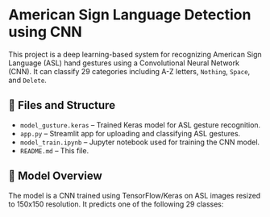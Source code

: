 # American Sign Language Detection using CNN

This project is a deep learning-based system for recognizing American Sign Language (ASL) hand gestures using a Convolutional Neural Network (CNN). It can classify 29 categories including A-Z letters, `Nothing`, `Space`, and `Delete`.

## 📁 Files and Structure

- `model_gusture.keras` – Trained Keras model for ASL gesture recognition.
- `app.py` – Streamlit app for uploading and classifying ASL gestures.
- `model_train.ipynb` – Jupyter notebook used for training the CNN model.
- `README.md` – This file.

## 🧠 Model Overview

The model is a CNN trained using TensorFlow/Keras on ASL images resized to 150x150 resolution. It predicts one of the following 29 classes:

